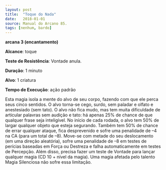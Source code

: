 ```yaml
---
layout: post
title:  "Toque do Nada"
date:   2018-01-01
source: Manual do Arcano 85.
tags: [nenhum, bardo]
---
```


**arcana 3 (encantamento)**

**Alcance**: toque

**Teste de Resistência**: Vontade anula.

**Duração**: 1 minuto

**Alvo**: 1 criatura

**Tempo de Execução**: ação padrão

Esta magia isola a mente do alvo de seu corpo, fazendo com que ele perca seus cinco sentidos. O alvo torna-se cego, surdo, sem paladar e olfato e anestesiado (sem tato). O alvo não fica mudo, mas tem muita dificuldade de articular palavras sem audição e tato: há apenas 25% de chance de que qualquer frase seja inteligível. No início de cada rodada, o alvo tem 50% de largar qualquer objeto que esteja segurando. Também tem 50% de chance de errar qualquer ataque, fica desprevenido e sofre uma penalidade de –4 na CA (para um total de –8). Move-se com metade do seu deslocamento (em uma direção aleatória), sofre uma penalidade de –8 em testes de perícias baseadas em Força ou Destreza e falha automaticamente em testes de Percepção. Além disso, precisa fazer um teste de Vontade para lançar qualquer magia (CD 10 + nível da magia). Uma magia afetada pelo talento Magia Silenciosa não sofre essa limitação.
